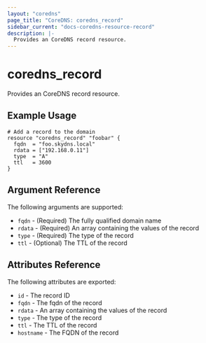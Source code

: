 ```yaml
---
layout: "coredns"
page_title: "CoreDNS: coredns_record"
sidebar_current: "docs-coredns-resource-record"
description: |-
  Provides an CoreDNS record resource.
---
```


# coredns\_record

Provides an CoreDNS record resource.

## Example Usage

```hcl
# Add a record to the domain
resource "coredns_record" "foobar" {
  fqdn  = "foo.skydns.local"
  rdata = ["192.168.0.11"]
  type  = "A"
  ttl   = 3600
}
```

## Argument Reference

The following arguments are supported:

* `fqdn` - (Required) The fully qualified domain name
* `rdata` - (Required) An array containing the values of the record
* `type` - (Required) The type of the record
* `ttl` - (Optional) The TTL of the record

## Attributes Reference

The following attributes are exported:

* `id` - The record ID
* `fqdn` - The fqdn of the record
* `rdata` - An array containing the values of the record
* `type` - The type of the record
* `ttl` - The TTL of the record
* `hostname` - The FQDN of the record
